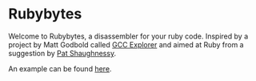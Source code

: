 Rubybytes
=====================================

Welcome to Rubybytes, a disassembler for your ruby code. Inspired by a project by Matt Godbold called [GCC Explorer](https://github.com/mattgodbolt/gcc-explorer) and aimed at Ruby from a suggestion by [Pat Shaughnessy](http://patshaughnessy.net/).

An example can be found [here](http://rubybytes.herokuapp.com/).
